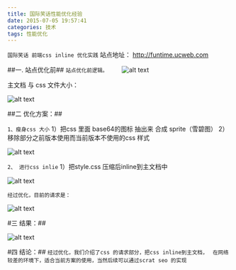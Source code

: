 ```yaml
---
title: 国际笑话性能优化经验
date: 2015-07-05 19:57:41
categories: 技术
tags: 性能优化
---
```


``国际笑话 前端css inline 优化实践``
站点地址： http://funtime.ucweb.com

##一. 站点优化前##
``站点优化前逻辑。``
　　![alt text](http://7xawfk.com1.z0.glb.clouddn.com/m1.png "站点优化前逻辑")

   主文档  与  css 文件大小：

   ![alt text](http://7xawfk.com1.z0.glb.clouddn.com/m2.png "主文档与css大小")

##二 优化方案：##

``1、瘦身css 大小``
   1）把css 里面 base64的图标 抽出来 合成 sprite（雪碧图）
   2）移除部分之前版本使用而当前版本不使用的css 样式

![alt text](http://7xawfk.com1.z0.glb.clouddn.com/m3.png "主文档与css大小")

``2、 进行css inlie``
   1）把style.css 压缩后inline到主文档中

![alt text](http://7xawfk.com1.z0.glb.clouddn.com/m4.png "主文档大小")

``经过优化，目前的请求是：``

![alt text](http://7xawfk.com1.z0.glb.clouddn.com/m5.png "主文档与js大小")

#三 结果：##

![alt text](http://7xawfk.com1.z0.glb.clouddn.com/m6.png "优化后逻辑")


#四 结论：##
``经过优化，我们介绍了css 的请求部分，把css inline到主文档， ``
``在网络较差的环境下，适合当前方案的使用，当然后续可以通过scrat seo 的实现``


